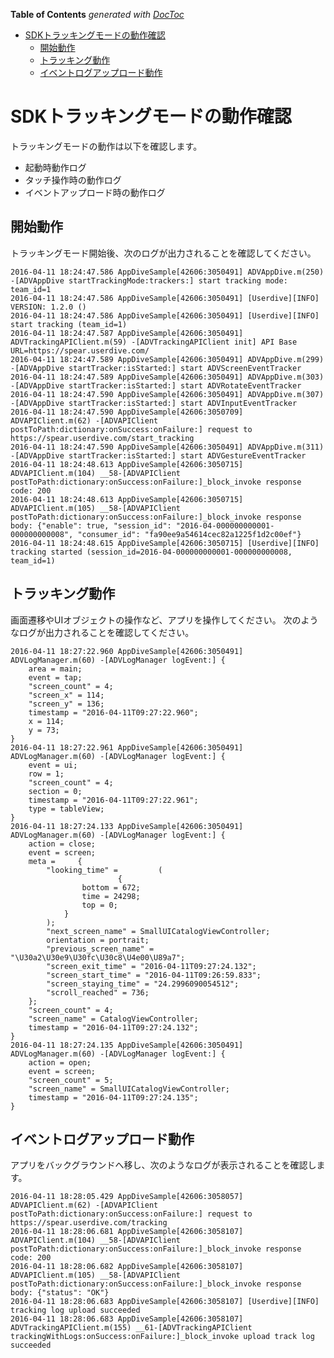 <!-- START doctoc generated TOC please keep comment here to allow auto update -->
<!-- DON'T EDIT THIS SECTION, INSTEAD RE-RUN doctoc TO UPDATE -->
**Table of Contents**  *generated with [DocToc](https://github.com/thlorenz/doctoc)*

- [SDKトラッキングモードの動作確認](#sdk%E3%83%88%E3%83%A9%E3%83%83%E3%82%AD%E3%83%B3%E3%82%B0%E3%83%A2%E3%83%BC%E3%83%89%E3%81%AE%E5%8B%95%E4%BD%9C%E7%A2%BA%E8%AA%8D)
  - [開始動作](#%E9%96%8B%E5%A7%8B%E5%8B%95%E4%BD%9C)
  - [トラッキング動作](#%E3%83%88%E3%83%A9%E3%83%83%E3%82%AD%E3%83%B3%E3%82%B0%E5%8B%95%E4%BD%9C)
  - [イベントログアップロード動作](#%E3%82%A4%E3%83%99%E3%83%B3%E3%83%88%E3%83%AD%E3%82%B0%E3%82%A2%E3%83%83%E3%83%97%E3%83%AD%E3%83%BC%E3%83%89%E5%8B%95%E4%BD%9C)

<!-- END doctoc generated TOC please keep comment here to allow auto update -->

# SDKトラッキングモードの動作確認

トラッキングモードの動作は以下を確認します。

- 起動時動作ログ
- タッチ操作時の動作ログ
- イベントアップロード時の動作ログ

## 開始動作

トラッキングモード開始後、次のログが出力されることを確認してください。

```
2016-04-11 18:24:47.586 AppDiveSample[42606:3050491] ADVAppDive.m(250) -[ADVAppDive startTrackingMode:trackers:] start tracking mode: team_id=1
2016-04-11 18:24:47.586 AppDiveSample[42606:3050491] [Userdive][INFO] VERSION: 1.2.0 ()
2016-04-11 18:24:47.586 AppDiveSample[42606:3050491] [Userdive][INFO] start tracking (team_id=1)
2016-04-11 18:24:47.587 AppDiveSample[42606:3050491] ADVTrackingAPIClient.m(59) -[ADVTrackingAPIClient init] API Base URL=https://spear.userdive.com/
2016-04-11 18:24:47.589 AppDiveSample[42606:3050491] ADVAppDive.m(299) -[ADVAppDive startTracker:isStarted:] start ADVScreenEventTracker
2016-04-11 18:24:47.589 AppDiveSample[42606:3050491] ADVAppDive.m(303) -[ADVAppDive startTracker:isStarted:] start ADVRotateEventTracker
2016-04-11 18:24:47.590 AppDiveSample[42606:3050491] ADVAppDive.m(307) -[ADVAppDive startTracker:isStarted:] start ADVInputEventTracker
2016-04-11 18:24:47.590 AppDiveSample[42606:3050709] ADVAPIClient.m(62) -[ADVAPIClient postToPath:dictionary:onSuccess:onFailure:] request to https://spear.userdive.com/start_tracking
2016-04-11 18:24:47.590 AppDiveSample[42606:3050491] ADVAppDive.m(311) -[ADVAppDive startTracker:isStarted:] start ADVGestureEventTracker
2016-04-11 18:24:48.613 AppDiveSample[42606:3050715] ADVAPIClient.m(104) __58-[ADVAPIClient postToPath:dictionary:onSuccess:onFailure:]_block_invoke response code: 200
2016-04-11 18:24:48.613 AppDiveSample[42606:3050715] ADVAPIClient.m(105) __58-[ADVAPIClient postToPath:dictionary:onSuccess:onFailure:]_block_invoke response body: {"enable": true, "session_id": "2016-04-000000000001-000000000008", "consumer_id": "fa90ee9a54614cec82a1225f1d2c00ef"}
2016-04-11 18:24:48.615 AppDiveSample[42606:3050715] [Userdive][INFO] tracking started (session_id=2016-04-000000000001-000000000008, team_id=1)
```

## トラッキング動作

画面遷移やUIオブジェクトの操作など、アプリを操作してください。
次のようなログが出力されることを確認してください。

```
2016-04-11 18:27:22.960 AppDiveSample[42606:3050491] ADVLogManager.m(60) -[ADVLogManager logEvent:] {
    area = main;
    event = tap;
    "screen_count" = 4;
    "screen_x" = 114;
    "screen_y" = 136;
    timestamp = "2016-04-11T09:27:22.960";
    x = 114;
    y = 73;
}
2016-04-11 18:27:22.961 AppDiveSample[42606:3050491] ADVLogManager.m(60) -[ADVLogManager logEvent:] {
    event = ui;
    row = 1;
    "screen_count" = 4;
    section = 0;
    timestamp = "2016-04-11T09:27:22.961";
    type = tableView;
}
2016-04-11 18:27:24.133 AppDiveSample[42606:3050491] ADVLogManager.m(60) -[ADVLogManager logEvent:] {
    action = close;
    event = screen;
    meta =     {
        "looking_time" =         (
                        {
                bottom = 672;
                time = 24298;
                top = 0;
            }
        );
        "next_screen_name" = SmallUICatalogViewController;
        orientation = portrait;
        "previous_screen_name" = "\U30a2\U30e9\U30fc\U30c8\U4e00\U89a7";
        "screen_exit_time" = "2016-04-11T09:27:24.132";
        "screen_start_time" = "2016-04-11T09:26:59.833";
        "screen_staying_time" = "24.2996090054512";
        "scroll_reached" = 736;
    };
    "screen_count" = 4;
    "screen_name" = CatalogViewController;
    timestamp = "2016-04-11T09:27:24.132";
}
2016-04-11 18:27:24.135 AppDiveSample[42606:3050491] ADVLogManager.m(60) -[ADVLogManager logEvent:] {
    action = open;
    event = screen;
    "screen_count" = 5;
    "screen_name" = SmallUICatalogViewController;
    timestamp = "2016-04-11T09:27:24.135";
}
```

## イベントログアップロード動作

アプリをバックグラウンドへ移し、次のようなログが表示されることを確認します。

```
2016-04-11 18:28:05.429 AppDiveSample[42606:3058057] ADVAPIClient.m(62) -[ADVAPIClient postToPath:dictionary:onSuccess:onFailure:] request to https://spear.userdive.com/tracking
2016-04-11 18:28:06.681 AppDiveSample[42606:3058107] ADVAPIClient.m(104) __58-[ADVAPIClient postToPath:dictionary:onSuccess:onFailure:]_block_invoke response code: 200
2016-04-11 18:28:06.682 AppDiveSample[42606:3058107] ADVAPIClient.m(105) __58-[ADVAPIClient postToPath:dictionary:onSuccess:onFailure:]_block_invoke response body: {"status": "OK"}
2016-04-11 18:28:06.683 AppDiveSample[42606:3058107] [Userdive][INFO] tracking log upload succeeded
2016-04-11 18:28:06.683 AppDiveSample[42606:3058107] ADVTrackingAPIClient.m(155) __61-[ADVTrackingAPIClient trackingWithLogs:onSuccess:onFailure:]_block_invoke upload track log succeeded
```
